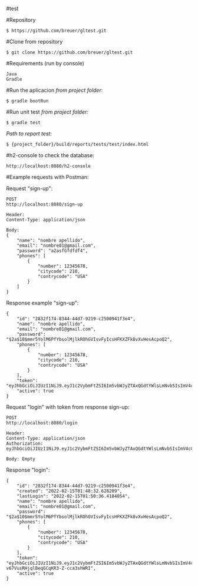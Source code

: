 #test

#Repository

```
$ https://github.com/breuer/gltest.git
```

#Clone from repository


```
$ git clone https://github.com/breuer/gltest.git
```

#Requirements (run by console)

```
Java
Gradle
```

#Run the aplicacion
_from project folder:_

```
$ gradle bootRun
```

#Run unit test
_from project folder:_

```
$ gradle test
```
_Path to report test:_


```
$ {project_folder}/build/reports/tests/test/index.html
```

#h2-console to check the database:

```
http://localhost:8080/h2-console
```


#Example requests with Postman:

Request "sign-up":

```
POST 
http://localhost:8080/sign-up

Header:
Content-Type: application/json

Body:
{
	"name": "nombre apellido",
	"email": "nombre01@gmail.com",
	"password": "a2asfGfdfdf4",
	"phones": [
		{
			"number": 12345678,
			"citycode": 210,
			"contrycode": "USA"
		}
	]
}
```


Response example "sign-up":

```
{
    "id": "2832f174-8344-44d7-9219-c2500941f3e4",
    "name": "nombre apellido",
    "email": "nombre01@gmail.com",
    "password": "$2a$10$mmr5YolM6PfYbsolMjlkROhGVIsvFyIcsHFKXZFk8vXvHesAcpoQ2",
    "phones": [
        {
            "number": 12345678,
            "citycode": 210,
            "contrycode": "USA"
        }
    ],
    "token": "eyJhbGciOiJIUzI1NiJ9.eyJ1c2VybmFtZSI6Im5vbWJyZTAxQGdtYWlsLmNvbSIsImV4cCI6MTY0NDkwMTQxMn0.21JOZvsLxo1be1ZWsZ3HbBEh3CwQbG5VXcN4RXXwZzM",
    "active": true
}
```


Request "login" with token from response sign-up:

```
POST
http://localhost:8080/login

Header:
Content-Type: application/json
Authorization: eyJhbGciOiJIUzI1NiJ9.eyJ1c2VybmFtZSI6Im5vbWJyZTAxQGdtYWlsLmNvbSIsImV4cCI6MTY0NDkwMTQxMn0.21JOZvsLxo1be1ZWsZ3HbBEh3CwQbG5VXcN4RXXwZzM

Body: Empty
```

Response "login":

```
{
    "id": "2832f174-8344-44d7-9219-c2500941f3e4",
    "created": "2022-02-15T01:48:32.628209",
    "lastLogin": "2022-02-15T01:50:36.4184054",
    "name": "nombre apellido",
    "email": "nombre01@gmail.com",
    "password": "$2a$10$mmr5YolM6PfYbsolMjlkROhGVIsvFyIcsHFKXZFk8vXvHesAcpoQ2",
    "phones": [
        {
            "number": 12345678,
            "citycode": 210,
            "contrycode": "USA"
        }
    ],
    "token": "eyJhbGciOiJIUzI1NiJ9.eyJ1c2VybmFtZSI6Im5vbWJyZTAxQGdtYWlsLmNvbSIsImV4cCI6MTY0NDkwMTUzNn0.Ko4BvixSEU-v67VusRHjqlBeqGCqKR3-Z-cca3shWRI",
    "active": true
}
```